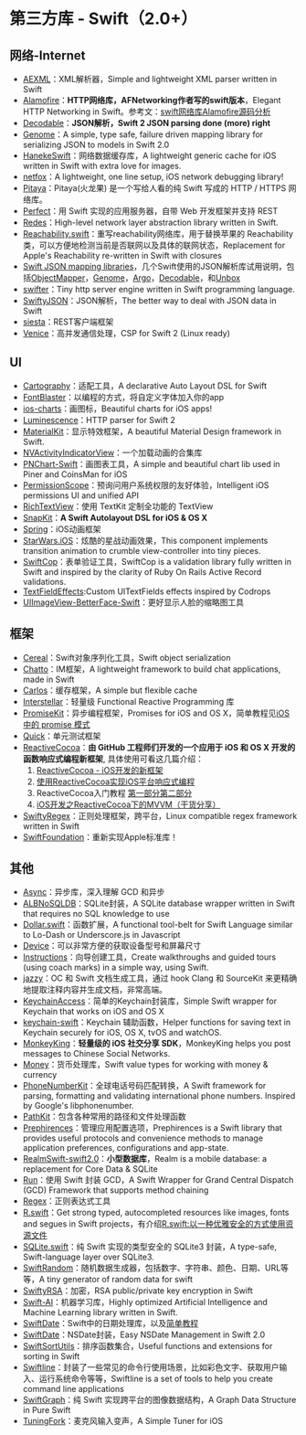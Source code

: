# 第三方库 - Swift（2.0+）
## 网络-Internet
- [AEXML][1]：XML解析器，Simple and lightweight XML parser written in Swift
- [Alamofire][2]：**HTTP网络库，AFNetworking作者写的swift版本**，Elegant HTTP Networking in Swift。参考文：[swift网络库Alamofire源码分析][3]
- [Decodable][4]：**JSON解析，Swift 2 JSON parsing done (more) right**
- [Genome][5]：A simple, type safe, failure driven mapping library for serializing JSON to models in Swift 2.0
- [HanekeSwift][6]：网络数据缓存库，A lightweight generic cache for iOS written in Swift with extra love for images.
- [netfox][7]：A lightweight, one line setup, iOS network debugging library!
- [Pitaya][8]：Pitaya(火龙果) 是一个写给人看的纯 Swift 写成的 HTTP / HTTPS 网络库。
- [Perfect][9]：用 Swift 实现的应用服务器，自带 Web 开发框架并支持 REST
- [Redes][10]：High-level network layer abstraction library written in Swift.
- [Reachability.swift][11]：重写reachability网络库，用于替换苹果的 Reachability 类，可以方便地检测当前是否联网以及具体的联网状态，Replacement for Apple's Reachability re-written in Swift with closures
- [Swift JSON mapping libraries][12]，几个Swift使用的JSON解析库试用说明，包括[ObjectMapper][13]，[Genome][14]，[Argo][15]，[Decodable][16]，和[Unbox][17]
- [swifter][18]：Tiny http server engine written in Swift programming language.
- [SwiftyJSON][19]：JSON解析，The better way to deal with JSON data in Swift
- [siesta][20]：REST客户端框架
- [Venice][21]：高并发通信处理，CSP for Swift 2 (Linux ready)


## UI
- [Cartography][22]：适配工具，A declarative Auto Layout DSL for Swift
- [FontBlaster][23]：以编程的方式，将自定义字体加入你的app
- [ios-charts][24]：画图标，Beautiful charts for iOS apps!
- [Luminescence][25]：HTTP parser for Swift 2
- [MaterialKit][26]：显示特效框架，A beautiful Material Design framework in Swift. 
- [NVActivityIndicatorView][27]：一个加载动画的合集库
- [PNChart-Swift][28]：画图表工具，A simple and beautiful chart lib used in Piner and CoinsMan for iOS
- [PermissionScope][29]：预询问用户系统权限的友好体验，Intelligent iOS permissions UI and unified API
- [RichTextView][30]：使用 TextKit 定制全功能的 TextView
- [SnapKit][31]：**A Swift Autolayout DSL for iOS & OS X**
- [Spring][32]：iOS动画框架
- [StarWars.iOS][33]：炫酷的星战动画效果，This component implements transition animation to crumble view-controller into tiny pieces.
- [SwiftCop][34]：表单验证工具，SwiftCop is a validation library fully written in Swift and inspired by the clarity of Ruby On Rails Active Record validations.
- [TextFieldEffects][35]:Custom UITextFields effects inspired by Codrops
- [UIImageView-BetterFace-Swift][36]：更好显示人脸的缩略图工具

## 框架
- [Cereal][37]：Swift对象序列化工具，Swift object serialization
- [Chatto][38]：IM框架，A lightweight framework to build chat applications, made in Swift
- [Carlos][39]：缓存框架，A simple but flexible cache
- [Interstellar][40]：轻量级 Functional Reactive Programming 库
- [PromiseKit][41]：异步编程框架，Promises for iOS and OS X，简单教程见[iOS 中的 promise 模式][42]
- [Quick][43]：单元测试框架
- [ReactiveCocoa][44]：**由 GitHub 工程师们开发的一个应用于 iOS 和 OS X 开发的函数响应式编程新框架**, 具体使用可看这几篇介绍：
	1. [ReactiveCocoa - iOS开发的新框架][45]
	2. [使用ReactiveCocoa实现iOS平台响应式编程][46]
	2. ReactiveCocoa入门教程 [第一部分][47][第二部分][48]
	3. [iOS开发之ReactiveCocoa下的MVVM（干货分享）][49]
- [SwiftyRegex][50]：正则处理框架，跨平台，Linux compatible regex framework written in Swift
- [SwiftFoundation][51]：重新实现Apple标准库！


## 其他
- [Async][52]：异步库，深入理解 GCD 和异步
- [ALBNoSQLDB][53]：SQLite封装，A SQLite database wrapper written in Swift that requires no SQL knowledge to use
- [Dollar.swift][54]：函数扩展，A functional tool-belt for Swift Language similar to Lo-Dash or Underscore.js in Javascript
- [Device][55]：可以非常方便的获取设备型号和屏幕尺寸
- [Instructions][56]：向导创建工具，Create walkthroughs and guided tours (using coach marks) in a simple way, using Swift.
- [jazzy][57]：OC 和 Swift 文档生成工具，通过 hook Clang 和 SourceKit 来更精确地提取注释内容并生成文档，非常高端。
- [KeychainAccess][58]：简单的Keychain封装库，Simple Swift wrapper for Keychain that works on iOS and OS X
- [keychain-swift][59]：Keychain 辅助函数，Helper functions for saving text in Keychain securely for iOS, OS X, tvOS and watchOS.
- [MonkeyKing][60]：**轻量级的 iOS 社交分享 SDK**，MonkeyKing helps you post messages to Chinese Social Networks.
- [Money][61]：货币处理库，Swift value types for working with money & currency
- [PhoneNumberKit][62]：全球电话号码匹配转换，A Swift framework for parsing, formatting and validating international phone numbers. Inspired by Google's libphonenumber.
- [PathKit][63]：包含各种常用的路径和文件处理函数
- [Prephirences][64]：管理应用配置选项，Prephirences is a Swift library that provides useful protocols and convenience methods to manage application preferences, configurations and app-state.
- [RealmSwift-swift2.0][65]：**小型数据库**，Realm is a mobile database: a replacement for Core Data & SQLite
- [Run][66]：使用 Swift 封装 GCD，A Swift Wrapper for Grand Central Dispatch (GCD) Framework that supports method chaining
- [Regex][67]：正则表达式工具
- [R.swift][68]：Get strong typed, autocompleted resources like images, fonts and segues in Swift projects，有介绍[R.swift:以一种优雅安全的方式使用资源文件][69]
- [SQLite.swift][70]：纯 Swift 实现的类型安全的 SQLite3 封装，A type-safe, Swift-language layer over SQLite3.
- [SwiftRandom][71]：随机数据生成器，包括数字、字符串、颜色、日期、URL等等，A tiny generator of random data for swift
- [SwiftyRSA][72]：加密，RSA public/private key encryption in Swift
- [Swift-AI][73]：机器学习库，Highly optimized Artificial Intelligence and Machine Learning library written in Swift.
- [SwiftDate][74]：Swift中的日期处理库，以及[简单教程][75]
- [SwiftDate][76]：NSDate封装，Easy NSDate Management in Swift 2.0
- [SwiftSortUtils][77]：排序函数集合，Useful functions and extensions for sorting in Swift
- [Swiftline][78]：封装了一些常见的命令行使用场景，比如彩色文字、获取用户输入、运行系统命令等等，Swiftline is a set of tools to help you create command line applications
- [SwiftGraph][79]：纯 Swift 实现跨平台的图像数据结构，A Graph Data Structure in Pure Swift
- [TuningFork][80]：麦克风输入变声，A Simple Tuner for iOS

[1]:	https://github.com/tadija/AEXML
[2]:	https://github.com/Alamofire/Alamofire
[3]:	http://www.ethanwhy.com/2015/11/16/swift-alamofire-analyse/ "swift网络库Alamofire源码分析"
[4]:	https://github.com/Anviking/Decodable "Decodable"
[5]:	https://github.com/LoganWright/Genome "Genome"
[6]:	https://github.com/Haneke/HanekeSwift "HanekeSwift"
[7]:	https://github.com/kasketis/netfox "netfox"
[8]:	https://github.com/johnlui/Pitaya "Pitaya"
[9]:	https://github.com/PerfectlySoft/Perfect "Perfect"
[10]:	https://github.com/cuzv/Redes "Redes"
[11]:	https://github.com/ashleymills/Reachability.swift "Reachability.swift"
[12]:	http://alejandromp.com/blog/2015/10/28/swift-json-mapping-libraries/
[13]:	https://github.com/Hearst-DD/ObjectMapper "ObjectMapper"
[14]:	https://github.com/LoganWright/Genome "Genome"
[15]:	https://github.com/thoughtbot/Argo "Argo"
[16]:	https://github.com/Anviking/Decodable "Decodable"
[17]:	https://github.com/JohnSundell/Unbox "Unbox"
[18]:	https://github.com/glock45/swifter "swifter"
[19]:	https://github.com/SwiftyJSON/SwiftyJSON "SwiftyJSON"
[20]:	https://github.com/bustoutsolutions/siesta "siesta"
[21]:	https://github.com/Zewo/Venice "Venice"
[22]:	https://github.com/robb/Cartography "Cartography"
[23]:	https://github.com/ArtSabintsev/FontBlaster "FontBlaster"
[24]:	https://github.com/danielgindi/ios-charts "ios-charts"
[25]:	https://github.com/Zewo/Luminescence "Luminescence"
[26]:	https://github.com/CosmicMind/MaterialKit "MaterialKit"
[27]:	https://github.com/ninjaprox/NVActivityIndicatorView
[28]:	https://github.com/kevinzhow/PNChart-Swift "PNChart-Swift"
[29]:	https://github.com/nickoneill/PermissionScope "PermissionScope"
[30]:	https://github.com/kevinzhow/RichTextView "RichTextView"
[31]:	https://github.com/SnapKit/SnapKit "SnapKit"
[32]:	https://github.com/MengTo/Spring "Spring"
[33]:	https://github.com/Yalantis/StarWars.iOS "StarWars.iOS"
[34]:	https://github.com/andresinaka/SwiftCop "SwiftCop"
[35]:	https://github.com/raulriera/TextFieldEffects "TextFieldEffects"
[36]:	https://github.com/croath/UIImageView-BetterFace-Swift "UIImageView-BetterFace-Swift"
[37]:	https://github.com/Weebly/Cereal "Cereal"
[38]:	https://github.com/badoo/Chatto "Chatto"
[39]:	https://github.com/WeltN24/Carlos "Carlos"
[40]:	https://github.com/JensRavens/Interstellar "Interstellar"
[41]:	https://github.com/mxcl/PromiseKit "PromiseKit"
[42]:	http://nathanli.cn/2015/11/15/ios-%e4%b8%ad%e7%9a%84-promise-%e6%a8%a1%e5%bc%8f/ "iOS 中的 promise 模式"
[43]:	https://github.com/Quick/Quick "Quick"
[44]:	https://github.com/ReactiveCocoa/ReactiveCocoa "ReactiveCocoa"
[45]:	http://www.devtang.com/blog/2014/02/11/reactivecocoa-introduction
[46]:	http://www.itiger.me/?p=38
[47]:	http://www.cnblogs.com/tmacforever/p/4878180.html "ReactiveCocoa入门教程——第一部分(转)"
[48]:	http://www.cnblogs.com/tmacforever/p/4882462.html "ReactiveCocoa入门教程——第二部分(转)"
[49]:	http://www.cnblogs.com/ludashi/p/4925042.html "iOS开发之ReactiveCocoa下的MVVM（干货分享）"
[50]:	https://github.com/maxadamski/SwiftyRegex "SwiftyRegex"
[51]:	https://github.com/PureSwift/SwiftFoundation "SwiftFoundation"
[52]:	https://github.com/duemunk/Async
[53]:	https://github.com/AaronBratcher/ALBNoSQLDB
[54]:	https://github.com/ankurp/Dollar.swift "Dollar.swift"
[55]:	https://github.com/Ekhoo/Device "Device"
[56]:	https://github.com/ephread/Instructions "Instructions"
[57]:	https://github.com/realm/jazzy "jazzy"
[58]:	https://github.com/kishikawakatsumi/KeychainAccess "KeychainAccess"
[59]:	https://github.com/marketplacer/keychain-swift "keychain-swift"
[60]:	https://github.com/nixzhu/MonkeyKing "MonkeyKing"
[61]:	https://github.com/danthorpe/Money "Money"
[62]:	https://github.com/marmelroy/PhoneNumberKit "PhoneNumberKit"
[63]:	https://github.com/kylef/PathKit "PathKit"
[64]:	https://github.com/phimage/Prephirences "Prephirences"
[65]:	https://github.com/realm/realm-cocoa/tree/master/RealmSwift-swift2.0 "RealmSwift-swift2.0"
[66]:	https://github.com/khoiln/Run "Run"
[67]:	https://github.com/sharplet/Regex "Regex"
[68]:	https://github.com/mac-cain13/R.swift "R.swift"
[69]:	http://www.jianshu.com/p/b453b78c7126
[70]:	https://github.com/stephencelis/SQLite.swift "SQLite.swift"
[71]:	https://github.com/thellimist/SwiftRandom "SwiftRandom"
[72]:	https://github.com/TakeScoop/SwiftyRSA "SwiftyRSA"
[73]:	https://github.com/collinhundley/Swift-AI "Swift-AI"
[74]:	https://github.com/chenyangcun/SwiftDate
[75]:	http://www.aswifter.com/2015/07/26/use-swiftdate/
[76]:	https://github.com/malcommac/SwiftDate "SwiftDate"
[77]:	https://github.com/dsmatter/SwiftSortUtils "SwiftSortUtils"
[78]:	https://github.com/Swiftline/Swiftline "Swiftline"
[79]:	https://github.com/davecom/SwiftGraph "SwiftGraph"
[80]:	https://github.com/comyarzaheri/TuningFork "TuningFork"
